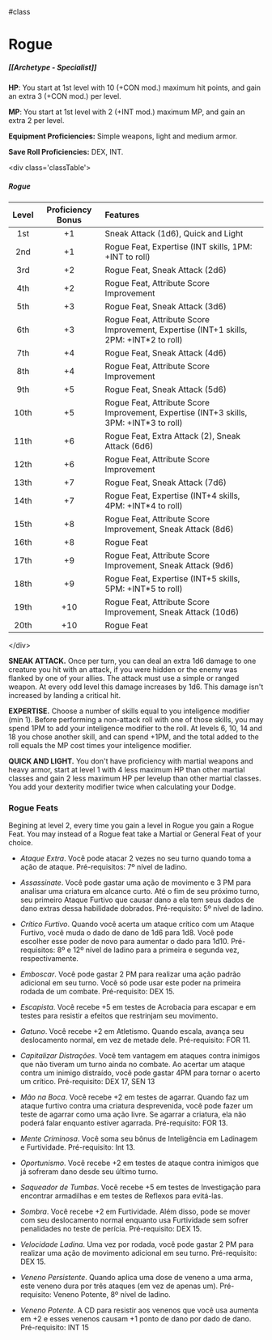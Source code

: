 #class 
# Rogue
##### [[Archetype - Specialist]]

**HP**: You start at 1st level with 10 (+CON mod.) maximum hit points, and gain an extra 3 (+CON mod.) per level.

**MP**: You start at 1st level with 2 (+INT mod.) maximum MP, and gain an extra 2  per level.

**Equipment Proficiencies:** Simple weapons, light and medium armor.

**Save Roll Proficiencies:** DEX, INT.

\<div class='classTable'>
##### Rogue
| Level | Proficiency Bonus | Features                                                                                |
|:-----:|:-----------------:|:--------------------------------------------------------------------------------------- |
|  1st  |        +1         | Sneak Attack (1d6), Quick and Light                                                     |
|  2nd  |        +1         | Rogue Feat, Expertise (INT skills, 1PM: +INT to roll)                                   |
|  3rd  |        +2         | Rogue Feat, Sneak Attack (2d6)                                                          |
|  4th  |        +2         | Rogue Feat, Attribute Score Improvement                                                 |
|  5th  |        +3         | Rogue Feat, Sneak Attack (3d6)                                                          |
|  6th  |        +3         | Rogue Feat, Attribute Score Improvement, Expertise (INT+1 skills, 2PM: +INT\*2 to roll) |
|  7th  |        +4         | Rogue Feat, Sneak Attack (4d6)                                                          |
|  8th  |        +4         | Rogue Feat, Attribute Score Improvement                                                 |
|  9th  |        +5         | Rogue Feat, Sneak Attack (5d6)                                                          |
| 10th  |        +5         | Rogue Feat, Attribute Score Improvement, Expertise (INT+3 skills, 3PM: +INT\*3 to roll) |
| 11th  |        +6         | Rogue Feat, Extra Attack (2), Sneak Attack (6d6)                                        |
| 12th  |        +6         | Rogue Feat, Attribute Score Improvement                                                 |
| 13th  |        +7         | Rogue Feat, Sneak Attack (7d6)                                                          |
| 14th  |        +7         | Rogue Feat, Expertise (INT+4 skills, 4PM: +INT\*4 to roll)                              |
| 15th  |        +8         | Rogue Feat, Attribute Score Improvement, Sneak Attack (8d6)                             |
| 16th  |        +8         | Rogue Feat                                                                              |
| 17th  |        +9         | Rogue Feat, Attribute Score Improvement, Sneak Attack (9d6)                             |
| 18th  |        +9         | Rogue Feat, Expertise (INT+5 skills, 5PM: +INT\*5 to roll)                              |
| 19th  |        +10        | Rogue Feat, Attribute Score Improvement, Sneak Attack (10d6)                            |
| 20th  |        +10        | Rogue Feat                                                                              |
\</div>

**SNEAK ATTACK.** Once per turn, you can deal an extra 1d6 damage to one creature you hit with an attack, if you were hidden or the enemy was flanked by one of your allies. The attack must use a simple or ranged weapon. At every odd level this damage increases by 1d6. This damage isn't increased by landing a critical hit.

**EXPERTISE.** Choose a number of skills equal to you inteligence modifier (min 1). Before performing a non-attack roll with one of those skills, you may spend 1PM to add your inteligence modifier to the roll. At levels 6, 10, 14 and 18 you chose another skill, and can spend +1PM, and the total added to the roll equals the MP cost times your inteligence modifier.

**QUICK AND LIGHT.** You don't have proficiency with martial weapons and heavy armor, start at level 1 with 4 less maximum HP than other martial classes and gain 2 less maximum HP per levelup than other martial classes. You add your dexterity modifier twice when calculating your Dodge.

### Rogue Feats

Begining at level 2, every time you gain a level in Rogue you gain a Rogue Feat. You may instead of a Rogue feat take a Martial or General Feat of your choice.

- *Ataque Extra*. Você pode atacar 2 vezes no seu turno quando toma a ação de ataque. Pré-requisitos: 7º nível de ladino.

- *Assassinate*. Você pode gastar uma ação de movimento e 3 PM para analisar uma criatura em alcance curto. Até o fim de seu próximo turno, seu primeiro Ataque Furtivo que causar dano a ela tem seus dados de dano extras dessa habilidade dobrados. Pré-requisito: 5º nível de ladino.

- *Crítico Furtivo*. Quando você acerta um ataque crítico com um Ataque Furtivo, você muda o dado de dano de 1d6 para 1d8. Você pode escolher esse poder de novo para aumentar o dado para 1d10. Pré-requisitos: 8º e 12º nível de ladino para a primeira e segunda vez, respectivamente.

- *Emboscar*. Você pode gastar 2 PM para realizar uma ação padrão adicional em seu turno. Você só pode usar este poder na primeira rodada de um combate. Pré-requisito: DEX 15.

- *Escapista*. Você recebe +5 em testes de Acrobacia para escapar e em testes para resistir a efeitos que restrinjam seu movimento.

- *Gatuno*. Você recebe +2 em Atletismo. Quando escala, avança seu deslocamento normal, em vez de metade dele. Pré-requisito: FOR 11.

- *Capitalizar Distrações*. Você tem vantagem em ataques contra inimigos que não tiveram um turno ainda no combate. Ao acertar um ataque contra um inimigo distraído, você pode gastar 4PM para tornar o acerto um crítico. Pré-requisito: DEX 17, SEN 13

- *Mão na Boca*. Você recebe +2 em testes de agarrar. Quando faz um ataque furtivo contra uma criatura desprevenida, você pode fazer um teste de agarrar como uma ação livre. Se agarrar a criatura, ela não poderá falar enquanto estiver agarrada. Pré-requisito: FOR 13.

- *Mente Criminosa*. Você soma seu bônus de Inteligência em Ladinagem e Furtividade. Pré-requisito: Int 13.

- *Oportunismo*. Você recebe +2 em testes de ataque contra inimigos que já sofreram dano desde seu último turno.


- *Saqueador de Tumbas*. Você recebe +5 em testes de Investigação para encontrar armadilhas e em testes de Reflexos para evitá-las.

- *Sombra*. Você recebe +2 em Furtividade. Além disso, pode se mover com seu deslocamento normal enquanto usa Furtividade sem sofrer penalidades no teste de perícia. Pré-requisito: DEX 15.

- *Velocidade Ladina*. Uma vez por rodada, você pode gastar 2 PM para realizar uma ação de movimento adicional em seu turno. Pré-requisito: DEX 15.

- *Veneno Persistente*. Quando aplica uma dose de veneno a uma arma, este veneno dura por três ataques (em vez de apenas um). Pré-requisito: Veneno Potente, 8º nível de ladino.

- *Veneno Potente*. A CD para resistir aos venenos que você usa aumenta em +2 e esses venenos causam +1 ponto de dano por dado de dano. Pré-requisito: INT 15
